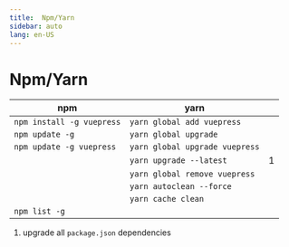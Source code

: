 ```yaml
---
title:  Npm/Yarn
sidebar: auto
lang: en-US
---
```

# Npm/Yarn

| npm                       | yarn                           |   |
|---------------------------|--------------------------------|---|
| `npm install -g vuepress` | `yarn global add vuepress`     |   |
| `npm update -g`           | `yarn global upgrade`          |   |
| `npm update -g vuepress`  | `yarn global upgrade vuepress` |   |
|                           | `yarn upgrade --latest`        | 1 |
|                           | `yarn global remove vuepress`  |   |
|                           | `yarn autoclean --force`       |   |
|                           | `yarn cache clean`             |   |
| `npm list -g`             |                                |   |

1. upgrade all `package.json` dependencies
